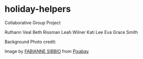 # holiday-helpers
Collaborative Group Project

Ruthann Veal
Beth Rissman
Leah Wilner
Kati Lee
Eva Grace Smith



Background Photo credit:  

Image by <a href="https://pixabay.com/users/583286-583286/?utm_source=link-attribution&amp;utm_medium=referral&amp;utm_campaign=image&amp;utm_content=3671461">FABIANNE SIBBIO</a> from <a href="https://pixabay.com//?utm_source=link-attribution&amp;utm_medium=referral&amp;utm_campaign=image&amp;utm_content=3671461">Pixabay</a>